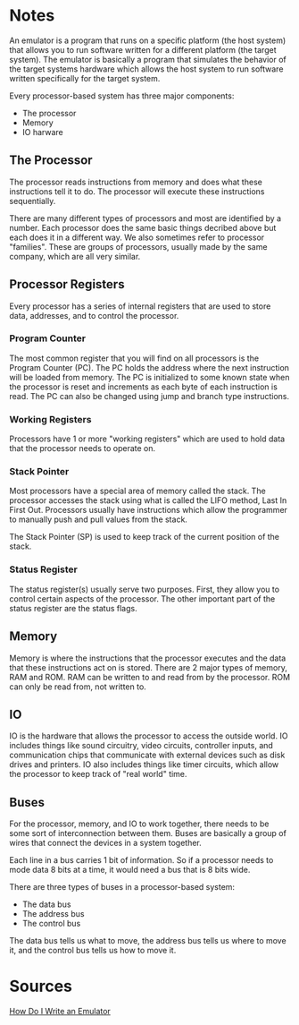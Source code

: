 # Notes
An emulator is a program that runs on a specific platform (the host system) that allows you to run software written for a different platform (the target system). The emulator is basically a program that simulates the behavior of the target systems hardware which allows the host system to run software written specifically for the target system.

Every processor-based system has three major components:
- The processor
- Memory
- IO harware

## The Processor
The processor reads instructions from memory and does what these instructions tell it to do. The processor will execute these instructions sequentially.

There are many different types of processors and most are identified by a number. Each processor does the same basic things decribed above but each does it in a different way. We also sometimes refer to processor "families". These are groups of processors, usually made by the same company, which are all very similar.

## Processor Registers

Every processor has a series of internal registers that are used to store data, addresses, and to control the processor.

### Program Counter

The most common register that you will find on all processors is the Program Counter (PC). The PC holds the address where the next instruction will be loaded from memory. The PC is initialized to some known state when the processor is reset and increments as each byte of each instruction is read. The PC can also be changed using jump and branch type instructions.

### Working Registers
Processors have 1 or more "working registers" which are used to hold data that the processor needs to operate on.

### Stack Pointer
Most processors have a special area of memory called the stack. The processor accesses the stack using what is called the LIFO method, Last In First Out. Processors usually have instructions which allow the programmer to manually push and pull values from the stack.

The Stack Pointer (SP) is used to keep track of the current position of the stack.

### Status Register
The status register(s) usually serve two purposes. First, they allow you to control certain aspects of the processor. The other important part of the status register are the status flags.

## Memory
Memory is where the instructions that the processor executes and the data that these instructions act on is stored. There are 2 major types of memory, RAM and ROM. RAM can be written to and read from by the processor. ROM can only be read from, not written to.

## IO
IO is the hardware that allows the processor to access the outside world. IO includes things like sound circuitry, video circuits, controller inputs, and communication chips that communicate with external devices such as disk drives and printers. IO also includes things like timer circuits, which allow the processor to keep track of "real world" time.

## Buses
For the processor, memory, and IO to work together, there needs to be some sort of interconnection between them. Buses are basically a group of wires that connect the devices in a system together.

Each line in a bus carries 1 bit of information. So if a processor needs to mode data 8 bits at a time, it would need a bus that is 8 bits wide.

There are three types of buses in a processor-based system:
- The data bus
- The address bus
- The control bus

The data bus tells us what to move, the address bus tells us where to move it, and the control bus tells us how to move it.

# Sources
[How Do I Write an Emulator](https://www.atarihq.com/danb/files/emu_vol1.txt)
